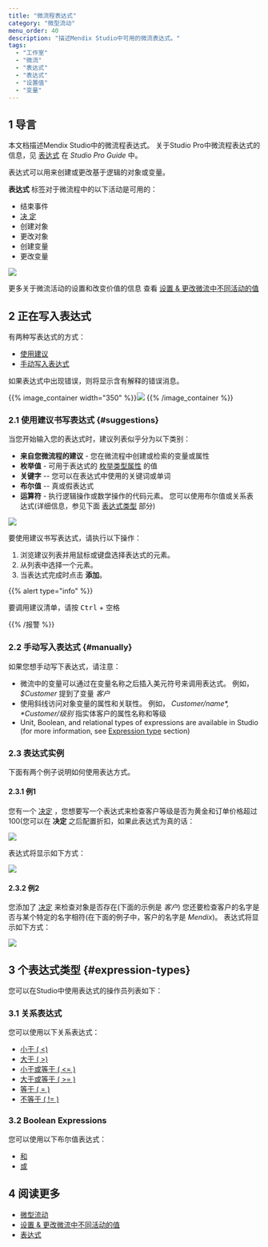 ```yaml
---
title: "微流程表达式"
category: "微型流动"
menu_order: 40
description: "描述Mendix Studio中可用的微流表达式。"
tags:
  - "工作室"
  - "微流"
  - "表达式"
  - "表达式"
  - "设置值"
  - "变量"
---
```


## 1 导言

本文档描述Mendix Studio中的微流程表达式。 关于Studio Pro中微流程表达式的信息，见 [表达式](/refguide8/expressions) 在 *Studio Pro Guide* 中。

表达式可以用来创建或更改基于逻辑的对象或变量。

**表达式** 标签对于微流程中的以下活动是可用的：

*  结束事件
*  [决 定](microflows-decision)
*  创建对象
*  更改对象
*  创建变量
*  更改变量

![](attachments/microflows-expressions/expression-tab.png)

更多关于微流活动的设置和改变价值的信息 查看 [设置 & 更改微流中不同活动的值](microflows-setting-and-changing-value)

## 2 正在写入表达式

有两种写表达式的方式：

* [使用建议](#suggestions)
* [手动写入表达式](#manually)

如果表达式中出现错误，则将显示含有解释的错误消息。

{{% image_container width="350" %}}![](attachments/microflows-expressions/expression-error.png)
{{% /image_container %}}

### 2.1 使用建议书写表达式 {#suggestions}

当您开始输入您的表达式时，建议列表似乎分为以下类别：

* **来自您微流程的建议** - 您在微流程中创建或检索的变量或属性
* **枚举值** - 可用于表达式的 [枚举类型属性](domain-models-enumeration) 的值
* **关键字** -- 您可以在表达式中使用的关键词或单词
* **布尔值** -- 真或假表达式
* **运算符** - 执行逻辑操作或数学操作的代码元素。 您可以使用布尔值或关系表达式(详细信息，参见下面 [表达式类型](#expression-types) 部分)

![](attachments/microflows-expressions/expressions-list.png)

要使用建议书写表达式，请执行以下操作：

1. 浏览建议列表并用鼠标或键盘选择表达式的元素。
2. 从列表中选择一个元素。
4. 当表达式完成时点击 **添加**。

{{% alert type="info" %}}

要调用建议清单，请按 <kbd>Ctrl</kbd> + <kbd>空格</kbd>

{{% /报警 %}}

### 2.2 手动写入表达式 {#manually}

如果您想手动写下表达式，请注意：

* 微流中的变量可以通过在变量名称之后插入美元符号来调用表达式。 例如， *$Customer* 提到了变量 *客户*
* 使用斜线访问对象变量的属性和关联性。 例如， *$Customer/name*, *$Customer/级别* 指实体客户的属性名称和等级
* Unit, Boolean, and relational types of expressions are available in Studio (for more information, see [Expression type](#expression-types) section)

### 2.3 表达式实例

下面有两个例子说明如何使用表达方式。

#### 2.3.1 例1

您有一个 [决定](microflows-decision) ，您想要写一个表达式来检查客户等级是否为黄金和订单价格超过100(您可以在 **决定** 之后配置折扣，如果此表达式为真的话：

![](attachments/microflows-expressions/example-decision.png)

表达式将显示如下方式：

![](attachments/microflows-expressions/expression-decision.png)

#### 2.3.2 例2

您添加了 [决定](microflows-decision) 来检查对象是否存在(下面的示例是 *客户*) 您还要检查客户的名字是否与某个特定的名字相符(在下面的例子中，客户的名字是 *Mendix*)。 表达式将显示如下方式：

![](attachments/microflows-expressions/customer-empty-and-name-example.png)

## 3 个表达式类型 {#expression-types}

您可以在Studio中使用表达式的操作员列表如下：

### 3.1 关系表达式

您可以使用以下关系表达式：

* [小于 ( <)](/refguide8/relational-expressions)
* [大于 ( >)](/refguide8/relational-expressions)
* [小于或等于 ( <= )](/refguide8/relational-expressions)
* [大于或等于 ( >= )](/refguide8/relational-expressions)
* [等于 ( = )](/refguide8/relational-expressions)
* [不等于 ( != )](/refguide8/relational-expressions)

### 3.2 Boolean Expressions

您可以使用以下布尔值表达式：

* [和](/refguide8/boolean-expressions)
* [或](/refguide8/boolean-expressions)

## 4 阅读更多

* [微型流动](微流)
* [设置 & 更改微流中不同活动的值](microflows-setting-and-changing-value)
* [表达式](/refguide8/expressions)
